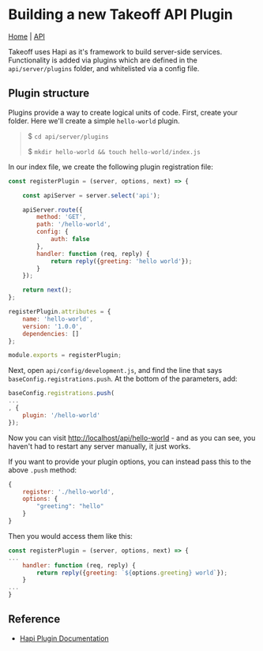 # Building a new Takeoff API Plugin

[Home](../../README.md) | [API](../README.md)

Takeoff uses Hapi as it's framework to build server-side services. Functionality is added via plugins which are defined in the `api/server/plugins`
folder, and whitelisted via a config file.

## Plugin structure

Plugins provide a way to create logical units of code. First, create your folder.  Here we'll create a simple `hello-world` plugin.

> $ `cd api/server/plugins`
>
> $ `mkdir hello-world && touch hello-world/index.js`

In our index file, we create the following plugin registration file:

```js
const registerPlugin = (server, options, next) => {

    const apiServer = server.select('api');

    apiServer.route({
        method: 'GET',
        path: '/hello-world',
        config: {
            auth: false
        },
        handler: function (req, reply) {
            return reply({greeting: 'hello world'});
        }
    });

    return next();
};

registerPlugin.attributes = {
    name: 'hello-world',
    version: '1.0.0',
    dependencies: []
};

module.exports = registerPlugin;
```

Next, open `api/config/development.js`, and find the line that says `baseConfig.registrations.push`.  At the bottom of the parameters, add:

```js
baseConfig.registrations.push(
...
, {
    plugin: '/hello-world'
});
```

Now you can visit [http://localhost/api/hello-world](http://localhost/api/hello-world) - and as you can see, you haven't had to restart any server manually, it just works.

If you want to provide your plugin options, you can instead pass this to the above `.push` method:

```js
{
    register: './hello-world',
    options: {
        "greeting": "hello"
    }
}
```

Then you would access them like this:

```js
const registerPlugin = (server, options, next) => {
...
    handler: function (req, reply) {
        return reply({greeting: `${options.greeting} world`});
    }
...
}
```

## Reference

* [Hapi Plugin Documentation](https://hapijs.com/tutorials/plugins)
